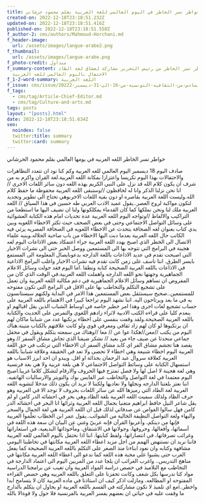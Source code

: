 ```yaml
---
title: خواطر تسر الخاطر في اليوم العالمي للغة العربية بقلم محمود حرشاني
created-on: 2022-12-18T23:18:51.232Z
updated-on: 2022-12-18T23:18:51.416Z
published-on: 2022-12-18T23:18:51.550Z
f_author-2: cms/authors/Mahmoud-Horchani.md
f_header-image:
  url: /assets/images/langue-arabe2.png
f_thumbnail:
  url: /assets/images/langue-arabe.png
f_photo-credit: متداول
f_summary-content: خواطر تسر الخاطر من رئيس التحرير مشاركة لعشاق لغة الظاد
  الاحتفال باليوم العالمي للغه العربية
f_1-2-word-summary: اللغه العربية
f_issue: cms/issue/العدد-السادس-من-الثقافيه-التونسية-من-16-الى-31-ديسمبر-20222.md
f_tags:
  - cms/tag/Article-Chief-Editor.md
  - cms/tag/Culture-and-arts.md
tags: posts
layout: "[posts].html"
date: 2022-12-18T23:18:51.634Z
seo:
  noindex: false
  twitter:title: summary
  twitter:card: summary
---
```

خواطر  تسر الخاطر اللغه العربيه في يومها العالمي بقلم محمود الحرشاني

صادف اليوم 18 ديسمبر اليوم العالمي للغه العربية وكم كنا نود ان تتعدد التظاهرات والاحتفالات بهذا اليوم تكريسا واعتزازا بمكانة اللغه العربية.لغة القران  واكرم به من شرف ان يكون  كلام الله قد نزل على النبي الكريم بهذه اللغه دون سائر اللغات الاخرى  //انا نحن نزلنا الذكر وانا له لحافظون //وستبقى اللغه العربية محفوظة ما حفظ كلام الله.وليست اللغة العربية بقاصره او دون بقية اللغات الاخرىوهي تحتاج الى تطوير وتجديد لتكون مواكبة لروح العصر..يقول عميد الادب العربي طه حسين في هذا السياق // اللغه العربية ملك لنا ونحن نملكها كما كان القدماء يمكلكونها ولنا ان نضيف اليها ما استطعنا من التراكيب والالفاظ //وتواجه اليوم اللغه العربية عدة تحديات امام هذه الكتابة العشوائية على وسائل التواصل الاجتماعي وحتى في بعض الصحف حيث تكثر الاخطاء اللغويه وبين يدي كتاب بعنوان لغه الصحافة يتحدث عن الاخطاء اللغويه في الصحافة المصريه يرثي فيه الكاتب حال اللغه العربية  بعدما دبت اليها الاخطاء من باب صاحبة الجلاله.وينبه علماء الاتصال الى الخطر الذي  اصبح يهدد اللغة العربية جراء اعتمكاد بعض الاذاعات اليوم لغه هجينة في البرامج التي تتوجه بها الى المستمعين ووصل الخبر حتى الى نشرات الاخبار التي اصبحت تقدم في عديد الاذاعات باللغة الدارجه بدعوىايصال المعلومة الى المستمع بايسر الطرق. اننا ناسف على زمن كانت تقدم فيه نشرات الاخبار واغلب البرامج الاذاعية في الاذاعات باللغه العربية الصحيحة كتابة ونطقا .اما اليوم فقد حولت وسائل الاعلام الجماهيرية وجهتها نحو اللغه الدارجه واهملت اللغه العربية.في الوقت الذي كان من المفروض ان تساهم وسائل الاعلام الجماهيرية في دعم مكالنة اللغه العربية وان تعمل على تشجيع التكلم والتخاطب بها على الاقل في البرامج التي تكون مفتوحه للمستمعين..صحيح سيستثقل بعض المستمعين هذا الامر في البداية ولكنهم سيستانسون به في ما بعد ويرتاحون اليه. اننا نشهد اليوم تراجعا كبيرا في الاهتمام باللغه العربية على حساب تشجيع لغات اخرى وهذا امر خطير خاصه في اوساط الشباب الذين يقل اقبالهم او ينعدم كليا على  قراءه الكتب الادبية لاثراء زادهم اللغوي والتمرس على الحديث والكتابة باللغه العربية الصحيحة.ولقد وقفت بنفسي على اخطاء يرتكبها  عدد من شبابنا ماكان لهم ان يرتكبوها لو كان لهم زاد ثقافي ومعرفي قوي ولو كانت علاقتهم بالكتاب متينة.هناك اليوم من يكتب //معن//هكذا عوا عن // معا //وهناك من سمعته يتكلم ويقول في محفل جماعي منحدثا عن ضيف جاء من بعيد // نشكر ضيفنا الذي تجاش مشاق السفر // وهو يقصد هنا تجشم مشاق الفر اي  كابد مشاق السفر ان الاخطاء التي ترتكب في حق اللغة العربية اليوم اخطاء شنيعة وهي اخطاء لا تحصى ولا تعد في الحقيقة وعلاقة شبابنا باللغه العربية كعلاقة سروال عبد الرحمان بحذائة او اقل. ويبدو ان احد ابرز الاسباب هو استسهال الكتابة على وسائط التواصل الاجتماعي لا هي بلغة عربية ولا هي بغة فرنسية  وهي لغة هجينة لا اصل لها ولا فصل تمتزج فيها الخروف والارقام لتشكل كلاما غريبا.اصبح اليوم معتمدا في لغة التواصل والتخاطب عبر الفايس بوك والتويتر والارساليات الهاتفيه. اننا نعتز بلغتنا الدارجه ونجلها ولا نعاديها ولكننا لا نريد ان يكون ذلك مدخلا لتشويه اللغه العربية  لغة الظاد التي رميزها الله عن سائر اللغات بحروف لا توجد الا في العربية وهو حرف الظاد ولذلك سميت اللغه العربية بلغة الظاد.وهي بحر في احشائه الدر كامن او لم يقل شاعر النيل حافظ ابراهيم متغنيا بجمال اللغه العربية وثرائها انا البحر في احشائه الدر كامن فهل سالوا الغواص عن صدفاتي لذلك قيل ان اللغه العربية هي لغة الجمال والسحر والبهاء ولغة التواصل النظيفة الخالية من الشوائب..يقول عمر ابن الخطاب تعلّموا العربية فإنها من دينكم، وأعربوا القرآن فإنه عربيّ وغني عن البيان ان سعة هذه اللغة في أسمائها، وأفعالها، وحروفها، وجولاتها في الاشتقاق، ومأخوذاتها البديعية، في استعاراتها وغرائب تصرفاتها، في انتصاراتها، ولفظ كنايتها. اننا اذا نحتفل باليوم العالمي للغه العربية فاننا نريد ان نستنهض الهمم من اجل مزيد اعطاء اللغه العربية مكانتها في تخاطبنا اليومي مشافهة وكتابه وان نعود ابناءنا منذ الصغر على التكلم باللغه العربية الصحيحة كما يفعل الغرب حتى يشبوا على محبة هذه اللغه كما ندعو الى اعطاء اللغه العربية مكانتها في مناهج التدريس.. واغرب الغرائب ان يلجا عدد من المربين اليوم الى اعتماد الدارجة في التخاطب مع التلاميذ في حصص دراسة المواد العربية وان تغيب عن برامجنا الدراسية  مواد كنا ندرسها بكل شغف وكانت تحفزنا على التعلق باللغه العربيه  وهي حصص القراءه المفتوحه او المطالعه. ومازلت اذكر كيف ان استاذنا في ماده العربية كان لا يتسامح ابدا مع اي تلميذ  لا تكون مشاركته في القسم باللغه العربية او يحاول ان يتكلم بالدارجi..واخطر  ما وقفت عليه في حياتي ان بعضهم يفسر العربية بالفرنسية فلا حول ولا قوةالا بالله